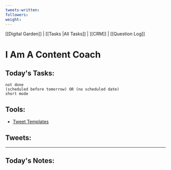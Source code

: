 ```yaml
---
tweets-written: 
followers: 
weight: 
---
```

[[Digital Garden]] | [[Tasks |All Tasks]] | [[CRM]] | [[Question Log]]

# I Am A Content Coach

## Today's Tasks:
```tasks
not done
(scheduled before tomorrow) OR (no scheduled date)
short mode
```

## Tools:
- [Tweet Templates](https://www.notion.so/100-Tweet-Templates-with-Examples-fbdcc37fc2e04447ac452d310094e9d1) 

## Tweets:


---
## Today's Notes:

